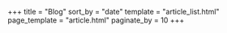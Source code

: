+++
title = "Blog"
sort_by = "date"
template = "article_list.html"
page_template = "article.html"
paginate_by = 10
+++